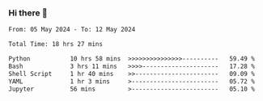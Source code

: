 ### Hi there 👋

<!--
**ututono/ututono** is a ✨ _special_ ✨ repository because its `README.md` (this file) appears on your GitHub profile.

Here are some ideas to get you started:

- 🔭 I’m currently working on ...
- 🌱 I’m currently learning ...
- 👯 I’m looking to collaborate on ...
- 🤔 I’m looking for help with ...
- 💬 Ask me about ...
- 📫 How to reach me: ...
- 😄 Pronouns: ...
- ⚡ Fun fact: ...
-->



<!--START_SECTION:waka-->

```txt
From: 05 May 2024 - To: 12 May 2024

Total Time: 18 hrs 27 mins

Python           10 hrs 58 mins  >>>>>>>>>>>>>>>----------   59.49 %
Bash             3 hrs 11 mins   >>>>---------------------   17.28 %
Shell Script     1 hr 40 mins    >>-----------------------   09.09 %
YAML             1 hr 3 mins     >------------------------   05.72 %
Jupyter          56 mins         >------------------------   05.10 %
```

<!--END_SECTION:waka-->

